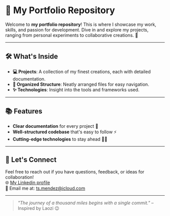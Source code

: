 # 🌟 My Portfolio Repository

Welcome to **my portfolio repository**! This is where I showcase my work, skills, and passion for development. Dive in and explore my projects, ranging from personal experiments to collaborative creations. 🚀

---

## 🛠 What's Inside
- **💻 Projects**: A collection of my finest creations, each with detailed documentation.
- **📂 Organized Structure**: Neatly arranged files for easy navigation.
- **✨ Technologies**: Insight into the tools and frameworks used.

---

## 📚 Features
- **Clear documentation** for every project 📝
- **Well-structured codebase** that's easy to follow ⚡
- **Cutting-edge technologies** to stay ahead 🧑‍💻

---

## 💌 Let's Connect
Feel free to reach out if you have questions, feedback, or ideas for collaboration!  
🌐 [My Linkedin profile](https://www.linkedin.com/in/ts-mendez/)  
📧 Email me at: ts.mendez@icloud.com

---

> _"The journey of a thousand miles begins with a single commit."_ – Inspired by Laozi 😉
